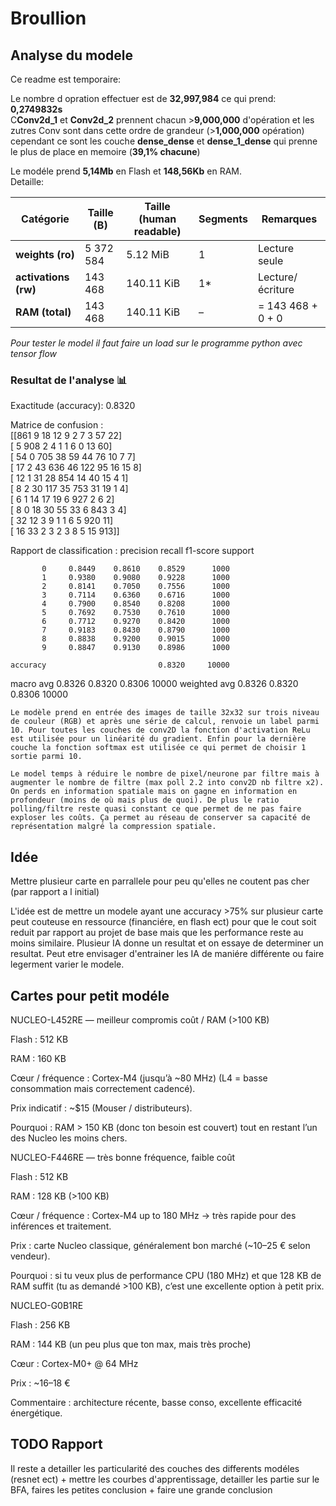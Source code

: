 # Broullion

## Analyse du modele
Ce readme est temporaire:

Le nombre d opration effectuer est de **32,997,984** ce qui prend: **0,2749832s**\
C**Conv2d_1** et **Conv2d_2** prennent chacun >**9,000,000** d'opération et les zutres Conv sont dans cette ordre de grandeur (>**1,000,000** opération) cependant ce sont les couche **dense_dense** et **dense_1_dense** qui prenne le plus de place en memoire (**39,1% chacune**)


Le modéle prend **5,14Mb** en Flash et **148,56Kb** en RAM.\
Detaille:

| Catégorie            | Taille (B) | Taille (human readable) | Segments | Remarques         |
| -------------------- | ---------- | ----------------------- | -------- | ----------------- |
| **weights (ro)**     | 5 372 584  | 5.12 MiB                | 1        | Lecture seule     |
| **activations (rw)** | 143 468    | 140.11 KiB              | 1*        | Lecture/écriture  |
| **RAM (total)**      | 143 468    | 140.11 KiB              | –        | = 143 468 + 0 + 0 |


*Pour tester le model il faut faire un load sur le programme python avec tensor flow*

### Resultat de l'analyse 📊
Exactitude (accuracy): 0.8320

Matrice de confusion :\
[[861   9  18  12   9   2   7   3  57  22]\
 [  5 908   2   4   1   1   6   0  13  60]\
 [ 54   0 705  38  59  44  76  10   7   7]\
 [ 17   2  43 636  46 122  95  16  15   8]\
 [ 12   1  31  28 854  14  40  15   4   1]\
 [  8   2  30 117  35 753  31  19   1   4]\
 [  6   1  14  17  19   6 927   2   6   2]\
 [  8   0  18  30  55  33   6 843   3   4]\
 [ 32  12   3   9   1   1   6   5 920  11]\
 [ 16  33   2   3   2   3   8   5  15 913]]

Rapport de classification :
              precision    recall  f1-score   support

           0     0.8449    0.8610    0.8529      1000
           1     0.9380    0.9080    0.9228      1000
           2     0.8141    0.7050    0.7556      1000
           3     0.7114    0.6360    0.6716      1000
           4     0.7900    0.8540    0.8208      1000
           5     0.7692    0.7530    0.7610      1000
           6     0.7712    0.9270    0.8420      1000
           7     0.9183    0.8430    0.8790      1000
           8     0.8838    0.9200    0.9015      1000
           9     0.8847    0.9130    0.8986      1000

    accuracy                         0.8320     10000
   macro avg     0.8326    0.8320    0.8306     10000
weighted avg     0.8326    0.8320    0.8306     10000


	Le modèle prend en entrée des images de taille 32x32 sur trois niveau de couleur (RGB) et après une série de calcul, renvoie un label parmi 10. Pour toutes les couches de conv2D la fonction d'activation ReLu est utilisée pour un linéarité du gradient. Enfin pour la dernière couche la fonction softmax est utilisée ce qui permet de choisir 1 sortie parmi 10.
    
	Le model temps à réduire le nombre de pixel/neurone par filtre mais à augmenter le nombre de filtre (max poll 2.2 into conv2D nb filtre x2). On perds en information spatiale mais on gagne en information en profondeur (moins de où mais plus de quoi). De plus le ratio polling/filtre reste quasi constant ce que permet de ne pas faire exploser les coûts. Ça permet au réseau de conserver sa capacité de représentation malgré la compression spatiale.

   ## Idée

Mettre plusieur carte en parrallele pour peu qu'elles ne coutent pas cher (par rapport a l initial)

L'idée est de mettre un modele ayant une accuracy >75% sur plusieur carte peut couteuse en ressource (financiére, en flash ect) pour que le cout soit reduit par rapport au projet de base mais que les performance reste au moins similaire. Plusieur IA donne un resultat et on essaye de determiner un resultat. Peut etre envisager d'entrainer les IA de maniére différente ou faire legerment varier le modele.

## Cartes pour petit modéle

NUCLEO-L452RE — meilleur compromis coût / RAM (>100 KB)

Flash : 512 KB

RAM : 160 KB

Cœur / fréquence : Cortex-M4 (jusqu’à ~80 MHz) (L4 = basse consommation mais correctement cadencé).

Prix indicatif : ~$15 (Mouser / distributeurs).

Pourquoi : RAM > 150 KB (donc ton besoin est couvert) tout en restant l’un des Nucleo les moins chers. 


NUCLEO-F446RE — très bonne fréquence, faible coût

Flash : 512 KB

RAM : 128 KB (>100 KB)

Cœur / fréquence : Cortex-M4 up to 180 MHz → très rapide pour des inférences et traitement.

Prix : carte Nucleo classique, généralement bon marché (~10–25 € selon vendeur).

Pourquoi : si tu veux plus de performance CPU (180 MHz) et que 128 KB de RAM suffit (tu as demandé >100 KB), c’est une excellente option à petit prix. 


NUCLEO-G0B1RE

Flash : 256 KB

RAM : 144 KB (un peu plus que ton max, mais très proche)

Cœur : Cortex-M0+ @ 64 MHz

Prix : ~16–18 €

Commentaire : architecture récente, basse conso, excellente efficacité énergétique.


## TODO Rapport

Il reste a detailler les particularité des couches des differents modéles (resnet ect) + mettre les courbes d'apprentissage, detailler les partie sur le BFA, faires les petites conclusion + faire une grande conclusion